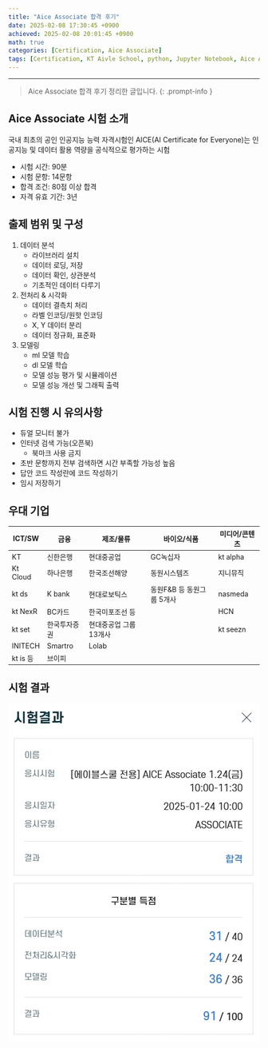 ```yaml
--- 
title: "Aice Associate 합격 후기" 
date: 2025-02-08 17:30:45 +0900
achieved: 2025-02-08 20:01:45 +0900
math: true
categories: [Certification, Aice Associate]
tags: [Certification, KT Aivle School, python, Jupyter Notebook, Aice Associate]
---
```

---------- 	
> Aice Associate 합격 후기 정리한 글입니다. 
{: .prompt-info } 

## **Aice Associate 시험 소개**
국내 최초의 공인 인공지능 능력 자격시험인 AICE(AI Certificate for Everyone)는 인공지능 및 데이터 활용 역량을 공식적으로 평가하는 시험

- 시험 시간: 90분
- 시험 문항: 14문항
- 합격 조건: 80점 이상 합격
- 자격 유효 기간: 3년

## **출제 범위 및 구성**

1. 데이터 분석
    - 라이브러리 설치
    - 데이터 로딩, 저장
    - 데이터 확인, 상관분석
    - 기초적인 데이터 다루기 
2. 전처리 & 시각화
    - 데이터 결측치 처리
    - 라벨 인코딩/원핫 인코딩
    - X, Y 데이터 분리
    - 데이터 정규화, 표준화
3. 모델링
    - ml 모델 학습
    - dl 모델 학습
    - 모델 성능 평가 및 시뮬레이션
    - 모델 성능 개선 및 그래픽 출력

## **시험 진행 시 유의사항**
- 듀얼 모니터 불가
- 인터넷 검색 가능(오픈북)
    - 북마크 사용 금지 
- 초반 문항까지 전부 검색하면 시간 부족할 가능성 높음
- 답안 코드 작성란에 코드 작성하기 
- 임시 저장하기 

## **우대 기업**

| ICT/SW | 금융 | 제조/물류 | 바이오/식품 | 미디어/콘텐츠 |
|------------|----------|----------------------------|-------------------------|---------------|
| KT | 신한은행 | 현대중공업 | GC녹십자 | kt alpha |
| Kt Cloud | 하나은행 | 한국조선해양 | 동원시스템즈 | 지니뮤직 |
| kt ds | K bank | 현대로보틱스 | 동원F&B 등 동원그룹 5개사 | nasmeda |
| kt NexR | BC카드 | 한국미포조선 등 | | HCN |
| kt set | 한국투자증권 | 현대중공업 그룹 13개사 | | kt seezn |
| INITECH | Smartro | Lolab | | |
| kt is 등 | 브이피 | | | |

## **시험 결과**

![시험 결과](https://raw.githubusercontent.com/tae2on/tae2on.github.io/d38fda671daa6aaa066d1e1144d47a0327aa8959/assets/img/average_travel_time_population_comparison_districts.jpeg)
